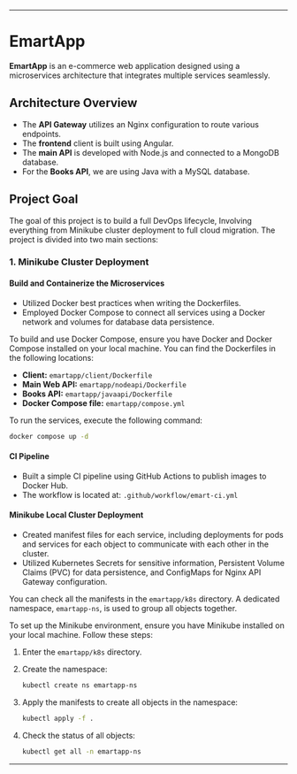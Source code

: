 ---

# EmartApp

**EmartApp** is an e-commerce web application designed using a microservices architecture that integrates multiple services seamlessly. 

## Architecture Overview

- The **API Gateway** utilizes an Nginx configuration to route various endpoints.
- The **frontend** client is built using Angular.
- The **main API** is developed with Node.js and connected to a MongoDB database.
- For the **Books API**, we are using Java with a MySQL database.

## Project Goal

The goal of this project is to build a full DevOps lifecycle, Involving everything from Minikube cluster deployment to full cloud migration. The project is divided into two main sections:

### 1. Minikube Cluster Deployment

#### Build and Containerize the Microservices

- Utilized Docker best practices when writing the Dockerfiles.
- Employed Docker Compose to connect all services using a Docker network and volumes for database data persistence.

To build and use Docker Compose, ensure you have Docker and Docker Compose installed on your local machine. You can find the Dockerfiles in the following locations:

- **Client:** `emartapp/client/Dockerfile`
- **Main Web API:** `emartapp/nodeapi/Dockerfile`
- **Books API:** `emartapp/javaapi/Dockerfile`
- **Docker Compose file:** `emartapp/compose.yml`

To run the services, execute the following command:

```bash
docker compose up -d
```

#### CI Pipeline

- Built a simple CI pipeline using GitHub Actions to publish images to Docker Hub.
- The workflow is located at: `.github/workflow/emart-ci.yml`

#### Minikube Local Cluster Deployment

- Created manifest files for each service, including deployments for pods and services for each object to communicate with each other in the cluster.
- Utilized Kubernetes Secrets for sensitive information, Persistent Volume Claims (PVC) for data persistence, and ConfigMaps for Nginx API Gateway configuration.

You can check all the manifests in the `emartapp/k8s` directory. A dedicated namespace, `emartapp-ns`, is used to group all objects together. 

To set up the Minikube environment, ensure you have Minikube installed on your local machine. Follow these steps:

1. Enter the `emartapp/k8s` directory.
2. Create the namespace:

   ```bash
   kubectl create ns emartapp-ns
   ```

3. Apply the manifests to create all objects in the namespace:

   ```bash
   kubectl apply -f .
   ```

4. Check the status of all objects:

   ```bash
   kubectl get all -n emartapp-ns
   ```

--- 